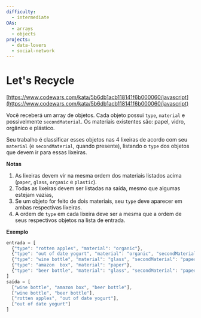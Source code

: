```yaml
---
difficulty:
  - intermediate
OAs:
  - arrays
  - objects
projects:
  - data-lovers
  - social-network
---
```


# Let's Recycle

[https://www.codewars.com/kata/5b6db1acb118141f6b000060/javascript](https://www.codewars.com/kata/5b6db1acb118141f6b000060/javascript)

Você receberá um array de objetos. Cada objeto possui `type`, `material` e
possivelmente `secondMaterial`. Os materiais existentes são: papel, vidro,
orgânico e plástico.

Seu trabalho é classificar esses objetos nas 4 lixeiras de acordo com seu
`material` (e `secondMaterial`, quando presente), listando o `type` dos objetos
que devem ir para essas lixeiras.

__Notas__

1. As lixeiras devem vir na mesma ordem dos materiais listados acima
(`paper`, `glass`, `organic` e `plastic`).
2. Todas as lixeiras devem ser listadas na saída, mesmo que algumas estejam
vazias,
3. Se um objeto for feito de dois materiais, seu `type` deve aparecer em ambas
respectivas lixeiras.
4. A ordem de `type` em cada lixeira deve ser a mesma que a ordem de seus
respectivos objetos na lista de entrada.

__Exemplo__

```js
entrada = [
  {"type": "rotten apples", "material": "organic"},
  {"type": "out of date yogurt", "material": "organic", "secondMaterial": "plastic"},
  {"type": "wine bottle", "material": "glass", "secondMaterial": "paper"},
  {"type": "amazon  box", "material": "paper"},
  {"type": "beer bottle", "material": "glass", "secondMaterial": "paper"}
]
saída = [
  ["wine bottle", "amazon box", "beer bottle"],
  ["wine bottle", "beer bottle"],
  ["rotten apples", "out of date yogurt"],
  ["out of date yogurt"]
]
```
